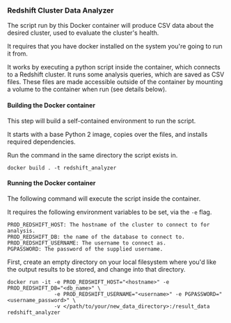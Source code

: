 ### Redshift Cluster Data Analyzer

The script run by this Docker container will produce CSV data about the desired cluster, used to evaluate the cluster's
health.

It requires that you have docker installed on the system you're going to run it from.

It works by executing a python script inside the container, which connects to a Redshift cluster. It runs some 
analysis queries, which are saved as CSV files.  These files are made accessible outside of the container by mounting
a volume to the container when run (see details below).

#### Building the Docker container

This step will build a self-contained environment to run the script.

It starts with a base Python 2 image, copies over the files, and installs required dependencies.

Run the command in the same directory the script exists in.

    docker build . -t redshift_analyzer

#### Running the Docker container

The following command will execute the script inside the container.

It requires the following environment variables to be set, via the `-e` flag.

    PROD_REDSHIFT_HOST: The hostname of the cluster to connect to for analysis.
    PROD_REDSHIFT_DB: the name of the database to connect to.
    PROD_REDSHIFT_USERNAME: The username to connect as.
    PGPASSWORD: The password of the supplied username.

First, create an empty directory on your local filesystem where you'd like the output results to be stored, and change
into that directory.

    docker run -it -e PROD_REDSHIFT_HOST="<hostname>" -e PROD_REDSHIFT_DB="<db_name>" \ 
                   -e PROD_REDSHIFT_USERNAME="<username>" -e PGPASSWORD="<username_password>" \ 
                   -v </path/to/your/new_data_directory>:/result_data redshift_analyzer 
